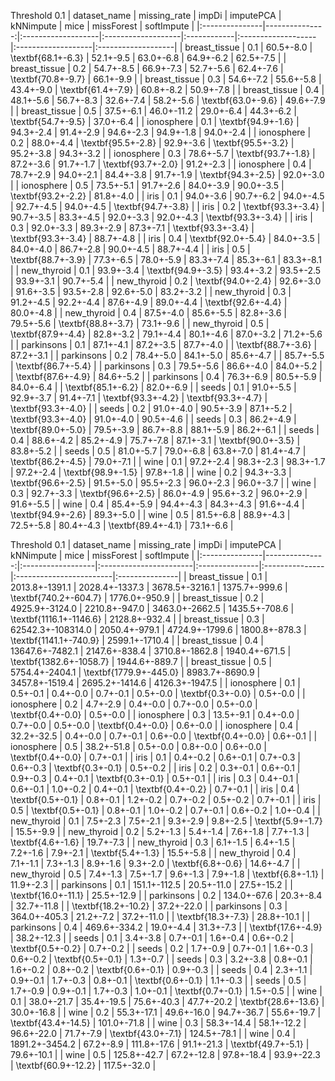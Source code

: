 

 Threshold 0.1 
 | dataset_name   |   missing_rate | impDi              | imputePCA          | kNNimpute   | mice               | missForest         | softImpute         |
|:---------------|---------------:|:-------------------|:-------------------|:------------|:-------------------|:-------------------|:-------------------|
| breast_tissue  |            0.1 | 60.5+-8.0          | \textbf{68.1+-6.3} | 52.1+-9.5   | 63.0+-6.8          | 64.9+-6.2          | 62.5+-7.5          |
| breast_tissue  |            0.2 | 54.7+-8.5          | 66.9+-7.3          | 52.7+-5.6   | 62.4+-7.6          | \textbf{70.8+-9.7} | 66.1+-9.9          |
| breast_tissue  |            0.3 | 54.6+-7.2          | 55.6+-5.8          | 43.4+-9.0   | \textbf{61.4+-7.9} | 60.8+-8.2          | 50.9+-7.8          |
| breast_tissue  |            0.4 | 48.1+-5.6          | 56.7+-8.3          | 32.6+-7.4   | 58.2+-5.6          | \textbf{63.0+-9.6} | 49.6+-7.9          |
| breast_tissue  |            0.5 | 37.5+-6.1          | 46.0+-11.2         | 29.0+-6.4   | 44.3+-6.2          | \textbf{54.7+-9.5} | 37.0+-6.4          |
| ionosphere     |            0.1 | \textbf{94.9+-1.6} | 94.3+-2.4          | 91.4+-2.9   | 94.6+-2.3          | 94.9+-1.8          | 94.0+-2.4          |
| ionosphere     |            0.2 | 88.0+-4.4          | \textbf{95.5+-2.8} | 92.9+-3.6   | \textbf{95.5+-3.2} | 95.2+-3.8          | 94.3+-3.2          |
| ionosphere     |            0.3 | 78.6+-5.7          | \textbf{93.7+-1.8} | 87.2+-3.6   | 91.7+-1.7          | \textbf{93.7+-2.0} | 91.2+-2.3          |
| ionosphere     |            0.4 | 78.7+-2.9          | 94.0+-2.1          | 84.4+-3.8   | 91.7+-1.9          | \textbf{94.3+-2.5} | 92.0+-3.0          |
| ionosphere     |            0.5 | 73.5+-5.1          | 91.7+-2.6          | 84.0+-3.9   | 90.0+-3.5          | \textbf{93.2+-2.2} | 81.8+-4.0          |
| iris           |            0.1 | 94.0+-3.6          | 90.7+-6.2          | 94.0+-4.5   | 92.7+-4.5          | 94.0+-4.5          | \textbf{94.7+-3.8} |
| iris           |            0.2 | \textbf{93.3+-3.4} | 90.7+-3.5          | 83.3+-4.5   | 92.0+-3.3          | 92.0+-4.3          | \textbf{93.3+-3.4} |
| iris           |            0.3 | 92.0+-3.3          | 89.3+-2.9          | 87.3+-7.1   | \textbf{93.3+-3.4} | \textbf{93.3+-3.4} | 88.7+-4.8          |
| iris           |            0.4 | \textbf{92.0+-5.4} | 84.0+-3.5          | 84.0+-4.0   | 86.7+-2.8          | 90.0+-4.5          | 88.7+-4.4          |
| iris           |            0.5 | \textbf{88.7+-3.9} | 77.3+-6.5          | 78.0+-5.9   | 83.3+-7.4          | 85.3+-6.1          | 83.3+-8.1          |
| new_thyroid    |            0.1 | 93.9+-3.4          | \textbf{94.9+-3.5} | 93.4+-3.2   | 93.5+-2.5          | 93.9+-3.1          | 90.7+-5.4          |
| new_thyroid    |            0.2 | \textbf{94.0+-2.4} | 92.6+-3.0          | 91.6+-3.5   | 93.5+-2.8          | 92.6+-5.0          | 83.2+-3.2          |
| new_thyroid    |            0.3 | 91.2+-4.5          | 92.2+-4.4          | 87.6+-4.9   | 89.0+-4.4          | \textbf{92.6+-4.4} | 80.0+-4.8          |
| new_thyroid    |            0.4 | 87.5+-4.0          | 85.6+-5.5          | 82.8+-3.6   | 79.5+-5.6          | \textbf{88.8+-3.7} | 73.1+-9.6          |
| new_thyroid    |            0.5 | \textbf{87.9+-4.4} | 82.8+-3.2          | 79.1+-4.4   | 80.1+-4.6          | 87.0+-3.2          | 71.2+-5.6          |
| parkinsons     |            0.1 | 87.1+-4.1          | 87.2+-3.5          | 87.7+-4.0   |                    | \textbf{88.7+-3.6} | 87.2+-3.1          |
| parkinsons     |            0.2 | 78.4+-5.0          | 84.1+-5.0          | 85.6+-4.7   |                    | 85.7+-5.5          | \textbf{86.7+-5.4} |
| parkinsons     |            0.3 | 79.5+-5.6          | 86.6+-4.0          | 84.0+-5.2   |                    | \textbf{87.6+-4.9} | 84.6+-5.2          |
| parkinsons     |            0.4 | 76.3+-6.9          | 80.5+-5.9          | 84.0+-6.4   |                    | \textbf{85.1+-6.2} | 82.0+-6.9          |
| seeds          |            0.1 | 91.0+-5.5          | 92.9+-3.7          | 91.4+-7.1   | \textbf{93.3+-4.2} | \textbf{93.3+-4.7} | \textbf{93.3+-4.0} |
| seeds          |            0.2 | 91.0+-4.0          | 90.5+-3.9          | 87.1+-5.2   | \textbf{93.3+-4.0} | 91.0+-4.0          | 90.5+-4.6          |
| seeds          |            0.3 | 86.2+-4.9          | \textbf{89.0+-5.0} | 79.5+-3.9   | 86.7+-8.8          | 88.1+-5.9          | 86.2+-6.1          |
| seeds          |            0.4 | 88.6+-4.2          | 85.2+-4.9          | 75.7+-7.8   | 87.1+-3.1          | \textbf{90.0+-3.5} | 83.8+-5.2          |
| seeds          |            0.5 | 81.0+-5.7          | 79.0+-6.8          | 63.8+-7.0   | 81.4+-4.7          | \textbf{86.2+-4.5} | 79.0+-7.1          |
| wine           |            0.1 | 97.2+-2.4          | 98.3+-2.3          | 98.3+-1.7   | 97.2+-2.4          | \textbf{98.9+-1.5} | 97.8+-1.8          |
| wine           |            0.2 | 94.3+-3.3          | \textbf{96.6+-2.5} | 91.5+-5.0   | 95.5+-2.3          | 96.0+-2.3          | 96.0+-3.7          |
| wine           |            0.3 | 92.7+-3.3          | \textbf{96.6+-2.5} | 86.0+-4.9   | 95.6+-3.2          | 96.0+-2.9          | 91.6+-5.5          |
| wine           |            0.4 | 85.4+-5.9          | 94.4+-4.3          | 84.3+-4.3   | 91.6+-4.4          | \textbf{94.9+-2.6} | 89.3+-5.0          |
| wine           |            0.5 | 81.5+-6.8          | 88.9+-4.3          | 72.5+-5.8   | 80.4+-4.3          | \textbf{89.4+-4.1} | 73.1+-6.6          |


 Threshold 0.1 
 | dataset_name   |   missing_rate | impDi             | imputePCA              | kNNimpute      | mice           | missForest              | softImpute     |
|:---------------|---------------:|:------------------|:-----------------------|:---------------|:---------------|:------------------------|:---------------|
| breast_tissue  |            0.1 | 2013.8+-1391.1    | 2028.4+-1337.3         | 3678.5+-3216.1 | 1375.7+-999.6  | \textbf{740.2+-604.7}   | 1776.0+-950.9  |
| breast_tissue  |            0.2 | 4925.9+-3124.0    | 2210.8+-947.0          | 3463.0+-2662.5 | 1435.5+-708.6  | \textbf{1116.1+-1146.6} | 2128.8+-932.4  |
| breast_tissue  |            0.3 | 62542.3+-108314.0 | 2050.4+-979.1          | 4724.9+-1799.6 | 1800.8+-878.3  | \textbf{1141.1+-740.9}  | 2599.1+-1710.4 |
| breast_tissue  |            0.4 | 13647.6+-7482.1   | 2147.6+-838.4          | 3710.8+-1862.8 | 1940.4+-671.5  | \textbf{1382.6+-1058.7} | 1944.6+-889.7  |
| breast_tissue  |            0.5 | 5754.4+-2404.1    | \textbf{1779.9+-445.0} | 8983.7+-8690.9 | 3457.8+-1519.4 | 2695.2+-1414.6          | 4126.3+-1947.5 |
| ionosphere     |            0.1 | 0.5+-0.1          | 0.4+-0.0               | 0.7+-0.1       | 0.5+-0.0       | \textbf{0.3+-0.0}       | 0.5+-0.0       |
| ionosphere     |            0.2 | 4.7+-2.9          | 0.4+-0.0               | 0.7+-0.0       | 0.5+-0.0       | \textbf{0.4+-0.0}       | 0.5+-0.0       |
| ionosphere     |            0.3 | 13.5+-9.1         | 0.4+-0.0               | 0.7+-0.0       | 0.5+-0.0       | \textbf{0.4+-0.0}       | 0.6+-0.0       |
| ionosphere     |            0.4 | 32.2+-32.5        | 0.4+-0.0               | 0.7+-0.1       | 0.6+-0.0       | \textbf{0.4+-0.0}       | 0.6+-0.1       |
| ionosphere     |            0.5 | 38.2+-51.8        | 0.5+-0.0               | 0.8+-0.0       | 0.6+-0.0       | \textbf{0.4+-0.0}       | 0.7+-0.1       |
| iris           |            0.1 | 0.4+-0.2          | 0.6+-0.1               | 0.7+-0.3       | 0.6+-0.3       | \textbf{0.3+-0.1}       | 0.5+-0.2       |
| iris           |            0.2 | 0.3+-0.1          | 0.6+-0.1               | 0.9+-0.3       | 0.4+-0.1       | \textbf{0.3+-0.1}       | 0.5+-0.1       |
| iris           |            0.3 | 0.4+-0.1          | 0.6+-0.1               | 1.0+-0.2       | 0.4+-0.1       | \textbf{0.4+-0.2}       | 0.7+-0.1       |
| iris           |            0.4 | \textbf{0.5+-0.1} | 0.8+-0.1               | 1.2+-0.2       | 0.7+-0.2       | 0.5+-0.2                | 0.7+-0.1       |
| iris           |            0.5 | \textbf{0.5+-0.1} | 0.8+-0.1               | 1.0+-0.2       | 0.7+-0.1       | 0.6+-0.2                | 1.0+-0.4       |
| new_thyroid    |            0.1 | 7.5+-2.3          | 7.5+-2.1               | 9.3+-2.9       | 9.8+-2.5       | \textbf{5.9+-1.7}       | 15.5+-9.9      |
| new_thyroid    |            0.2 | 5.2+-1.3          | 5.4+-1.4               | 7.6+-1.8       | 7.7+-1.3       | \textbf{4.6+-1.6}       | 19.7+-7.3      |
| new_thyroid    |            0.3 | 6.1+-1.5          | 6.4+-1.5               | 7.2+-1.6       | 7.9+-2.1       | \textbf{5.4+-1.3}       | 15.5+-5.8      |
| new_thyroid    |            0.4 | 7.1+-1.1          | 7.3+-1.3               | 8.9+-1.6       | 9.3+-2.0       | \textbf{6.8+-0.6}       | 14.6+-4.7      |
| new_thyroid    |            0.5 | 7.4+-1.3          | 7.5+-1.7               | 9.6+-1.3       | 7.9+-1.8       | \textbf{6.8+-1.1}       | 11.9+-2.3      |
| parkinsons     |            0.1 | 151.1+-112.5      | 20.5+-11.0             | 27.5+-15.2     |                | \textbf{16.0+-11.1}     | 25.5+-12.9     |
| parkinsons     |            0.2 | 134.0+-67.6       | 20.3+-8.4              | 32.7+-11.8     |                | \textbf{18.2+-10.2}     | 37.2+-22.0     |
| parkinsons     |            0.3 | 364.0+-405.3      | 21.2+-7.2              | 37.2+-11.0     |                | \textbf{18.3+-7.3}      | 28.8+-10.1     |
| parkinsons     |            0.4 | 469.6+-334.2      | 19.0+-4.4              | 31.3+-7.3      |                | \textbf{17.6+-4.9}      | 38.2+-12.3     |
| seeds          |            0.1 | 3.4+-3.8          | 0.7+-0.1               | 1.6+-0.4       | 0.6+-0.2       | \textbf{0.5+-0.2}       | 0.7+-0.2       |
| seeds          |            0.2 | 1.7+-0.9          | 0.7+-0.1               | 1.6+-0.3       | 0.6+-0.2       | \textbf{0.5+-0.1}       | 1.3+-0.7       |
| seeds          |            0.3 | 3.2+-3.8          | 0.8+-0.1               | 1.6+-0.2       | 0.8+-0.2       | \textbf{0.6+-0.1}       | 0.9+-0.3       |
| seeds          |            0.4 | 2.3+-1.1          | 0.9+-0.1               | 1.7+-0.3       | 0.8+-0.1       | \textbf{0.6+-0.1}       | 1.1+-0.3       |
| seeds          |            0.5 | 1.7+-0.9          | 0.9+-0.1               | 1.7+-0.3       | 1.0+-0.1       | \textbf{0.7+-0.1}       | 1.5+-0.5       |
| wine           |            0.1 | 38.0+-21.7        | 35.4+-19.5             | 75.6+-40.3     | 47.7+-20.2     | \textbf{28.6+-13.6}     | 30.0+-16.8     |
| wine           |            0.2 | 55.3+-17.1        | 49.6+-16.0             | 94.7+-36.7     | 55.6+-19.7     | \textbf{43.4+-14.5}     | 101.0+-71.8    |
| wine           |            0.3 | 58.3+-14.4        | 58.1+-12.2             | 96.6+-22.0     | 71.7+-7.9      | \textbf{43.0+-7.1}      | 124.5+-78.1    |
| wine           |            0.4 | 1891.2+-3454.2    | 67.2+-8.9              | 111.8+-17.6    | 91.1+-21.3     | \textbf{49.7+-5.1}      | 79.6+-10.1     |
| wine           |            0.5 | 125.8+-42.7       | 67.2+-12.8             | 97.8+-18.4     | 93.9+-22.3     | \textbf{60.9+-12.2}     | 117.5+-32.0    |